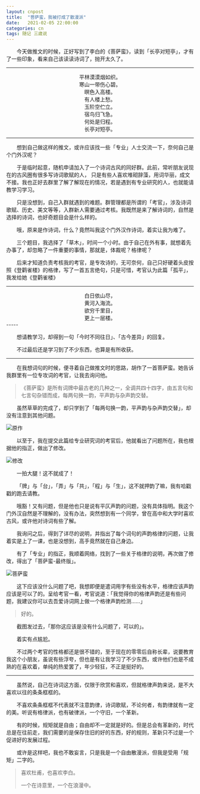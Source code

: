 ```yaml
---
layout: cnpost
title:  "菩萨蛮，我被打成了散漫派"
date:   2021-02-05 22:00:00
categories: cn
tags: 随记 三歳说
---
```




&emsp;&emsp;今天做推文的时候，正好写到了李白的《菩萨蛮》，读到「长亭对短亭」，才有了一些印象，看来自己该读读诗词了，抛开太久了。

-----
<center>
平林漠漠烟如织。<br>
寒山一带伤心碧。<br>
暝色入高楼。<br>
有人楼上愁。<br>
</center>

<center>
玉阶空伫立。<br>
宿鸟归飞急。<br>
何处是归程。<br>
长亭对短亭。<br>
</center>

-----

&emsp;&emsp;想到自己做这样的推文，或许应该找一些「专业」人士交流一下，奈何自己是个门外汉呢？

&emsp;&emsp;于是临时起意，随机申请加入了一个诗词古风的同好群。此前，常听朋友说现在的古风圈有很多写诗词歌赋的人， 只是有些人喜欢堆砌辞藻，用词华丽，成文不接。我也正好去群里了解了解现在的情况，若是遇到有专业研究的人，也就能请教学习学习。

&emsp;&emsp;只是没想到，自己入群就遇到的难题。群管理都是所谓的「考官」，涉及诗词歌赋、历史、美文等等，入群新人需要通过考核。我既然是来了解诗词的，自然是选择的诗词，也好奇题目会是什么样的。

&emsp;&emsp;哦，原来是作诗词，什么？竟然叫我这个门外汉作诗词，着实让我为难了。

&emsp;&emsp;三个题目，我选择了「草木」，时间一个小时。由于自己在外有事，就想着先办事了，却忽略了一件重要的事情，那就是，体裁呢？格律呢？

&emsp;&emsp;后来才知道负责考核我的考官，是专攻诗的，无可奈何，自己只好硬着头皮按照《登鹳雀楼》的格律，写了一首五言绝句，只是可惜，考官认为此篇「孤平」，我发给她《登鹳雀楼》

-----
<center>
白日依山尽，<br>
黄河入海流。<br>
欲穷千里目，<br>
更上一层楼。<br>
</center>
-----

&emsp;&emsp;想请教学习，却得到一句「今时不同往日」、「古今差异」的回复。

&emsp;&emsp;不过最后还是学习到了不少东西，也算是有所收获。

----------

&emsp;&emsp;在我想词句的时候，便寻着自己做推文时的思路，胡作了一首菩萨蛮。她告诉我群里有一位专攻词的考官，让我去询问他。

> 《菩萨蛮》是所有词牌中最古老的几种之一，全调共四十四字，由五言句和七言句杂错而成，每两句换一韵，平声韵与杂声韵交替。

&emsp;&emsp;虽然草草的完成了，却只学到了「每两句换一韵，平声韵与杂声韵交替」，却没有注意到其他问题。

![原作](https://imglf6.lf127.net/img/N1ZVNXBuaTNneUc3c3FTNkZBckNuazBvSHV0VWNqQmhwUlRQUm9JaWUrTG1aU29GK2NUb0hBPT0.jpg?imageView&thumbnail=1680x0&quality=96&stripmeta=0&type=jpg)

&emsp;&emsp;以至于，我在提交此篇给专业研究词的考官后，他就看出了问题所在，我也根据他的指正，做出了修改。

![修改](https://imglf6.lf127.net/img/N1ZVNXBuaTNneUc3c3FTNkZBckNudVhGbjhteDF5MTZsNkI1TXJFMVlYZWJPNkM5M2hLNTBRPT0.jpg?imageView&thumbnail=1680x0&quality=96&stripmeta=0&type=jpg)

&emsp;&emsp;一拍大腿！这不就成了！

&emsp;&emsp;「牌」与「台」，「弄」与「共」，「程」与「生」，这不就押韵了嘛，我有哈戳戳的跑去请教。

&emsp;&emsp;哦豁！又有问题，但是他也只是说有平仄声韵的问题，没有具体指明。我这个门外汉自然是不理解的，没有办法，突然想到有一个同学，曾在高中和大学时喜欢古风，或许他对诗词有些了解。

&emsp;&emsp;我询问之后，得到了详尽的说明，并指出了每个词句的声韵格律的问题，让我着实是上了一课，也是没想到，高手竟然就在自己身边。

&emsp;&emsp;有了「专业」的指正，我顺着网络，找到了一些关于格律的说明，再次做了修改，得出了「菩萨蛮-最终版」。

![菩萨蛮](https://imglf6.lf127.net/img/N1ZVNXBuaTNneUc3c3FTNkZBckNudmt0cklqVlg3ZDJPdGxKa29IYnUwWnhSTFIrc2FrdjZ3PT0.jpg?imageView&thumbnail=1680x0&quality=96&stripmeta=0&type=jpg)

&emsp;&emsp;这下应该没什么问题了吧，我想即便是遣词用字有些没有水平，格律应该声韵应该是可以了的。呈给考官一看，考官说道：「我觉得你的格律声韵还是有些问题，我建议你可以去吾爱诗词网上做一个格律声韵检测……」

> 好的。

&emsp;&emsp;截图发过去，「那你这应该是没有什么问题了，可以的」。

&emsp;&emsp;着实有点尴尬。

&emsp;&emsp;不过两个考官的性格都还是很不错的，至于现在的零零后自称长辈，说要教育我这个小朋友，虽说有些浮夸，但也是有让我学习了不少东西，或许他们也是不成熟的在喜欢着，单纯的热爱罢了，年少轻狂，不正是挺好的。

---------

&emsp;&emsp;虽然说，自己在诗词这方面，仅限于欣赏和喜欢，但就格律声韵来说，是不大喜欢以往的条条框框的。

&emsp;&emsp;不喜欢条条框框不代表就不注意韵律，诗词歌赋，不论何者，有韵律就有一定的美。听说有格律派，也有破律派，一个守旧，一个革新。

&emsp;&emsp;有的时候，规矩就是自由；自由却不一定就是好的。但是总会有革新的，时代总是在往前走，我们需要的是保存住旧的好的东西，好的规则，革新只不过是一个促进好的发展过程。

&emsp;&emsp;或许是这样吧，我也不敢妄言，只是我是一个自由散漫派，但我是受用「规矩」二字的。

> 喜欢杜甫，也喜欢李白。
>
> 一个在诗意里，一个在浪漫中。